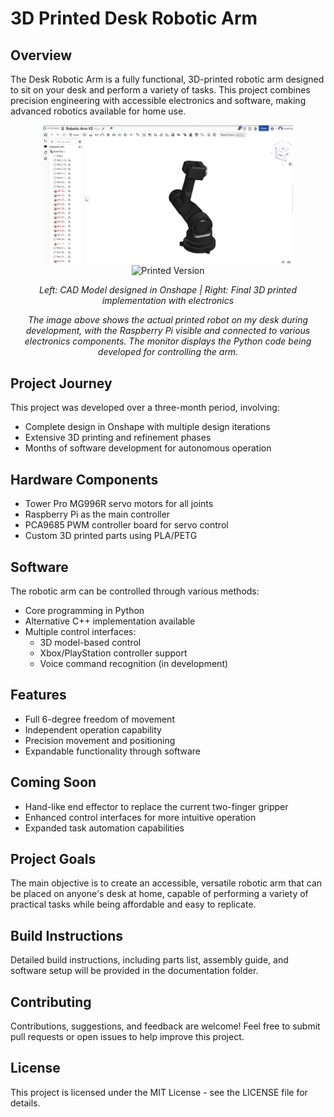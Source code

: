 # 3D Printed Desk Robotic Arm

## Overview
The Desk Robotic Arm is a fully functional, 3D-printed robotic arm designed to sit on your desk and perform a variety of tasks. This project combines precision engineering with accessible electronics and software, making advanced robotics available for home use.

<div align="center">
  <img src="figure1.png" alt="CAD Model" width="400"/>
  <img src="Figure2.png" alt="Printed Version" width="400"/>
  <p><i>Left: CAD Model designed in Onshape | Right: Final 3D printed implementation with electronics</i></p>
</div>

<div align="center">
  <p><i>The image above shows the actual printed robot on my desk during development, with the Raspberry Pi visible and connected to various electronics components. The monitor displays the Python code being developed for controlling the arm.</i></p>
</div>

## Project Journey
This project was developed over a three-month period, involving:

* Complete design in Onshape with multiple design iterations
* Extensive 3D printing and refinement phases
* Months of software development for autonomous operation

## Hardware Components
* Tower Pro MG996R servo motors for all joints
* Raspberry Pi as the main controller
* PCA9685 PWM controller board for servo control
* Custom 3D printed parts using PLA/PETG

## Software
The robotic arm can be controlled through various methods:

* Core programming in Python
* Alternative C++ implementation available
* Multiple control interfaces:
  * 3D model-based control
  * Xbox/PlayStation controller support
  * Voice command recognition (in development)

## Features
* Full 6-degree freedom of movement
* Independent operation capability
* Precision movement and positioning
* Expandable functionality through software

## Coming Soon
* Hand-like end effector to replace the current two-finger gripper
* Enhanced control interfaces for more intuitive operation
* Expanded task automation capabilities

## Project Goals
The main objective is to create an accessible, versatile robotic arm that can be placed on anyone's desk at home, capable of performing a variety of practical tasks while being affordable and easy to replicate.

## Build Instructions
Detailed build instructions, including parts list, assembly guide, and software setup will be provided in the documentation folder.

## Contributing
Contributions, suggestions, and feedback are welcome! Feel free to submit pull requests or open issues to help improve this project.

## License
This project is licensed under the MIT License - see the LICENSE file for details.

